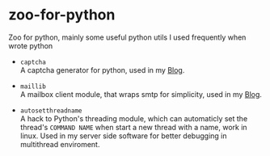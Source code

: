 # zoo-for-python

Zoo for python, mainly some useful python utils I used frequently when wrote python

* `captcha`  
    A captcha generator for python, used in my [Blog][blog].

* `maillib`  
    A mailbox client module, that wraps smtp for simplicity, used in my [Blog][blog].

* `autosetthreadname`  
    A hack to Python's threading module, which can automaticly set the thread's `COMMAND NAME` when start a new thread with a name, work in linux. Used in my server side software for better debugging in multithread enviroment.  

[blog]: http://monklof.com/

